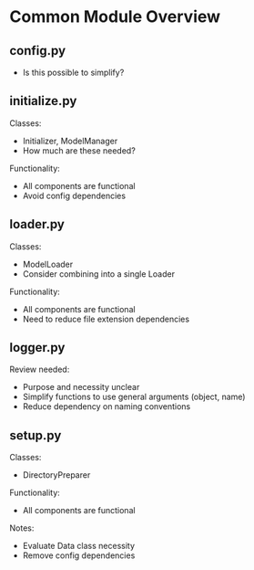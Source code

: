 # Common Module Overview

## config.py

- Is this possible to simplify?

## initialize.py

Classes:

- Initializer, ModelManager
- How much are these needed?

Functionality:

- All components are functional
- Avoid config dependencies

## loader.py

Classes:

- ModelLoader
- Consider combining into a single Loader

Functionality:

- All components are functional
- Need to reduce file extension dependencies

## logger.py

Review needed:

- Purpose and necessity unclear
- Simplify functions to use general arguments (object, name)
- Reduce dependency on naming conventions

## setup.py

Classes:

- DirectoryPreparer

Functionality:

- All components are functional

Notes:

- Evaluate Data class necessity
- Remove config dependencies
